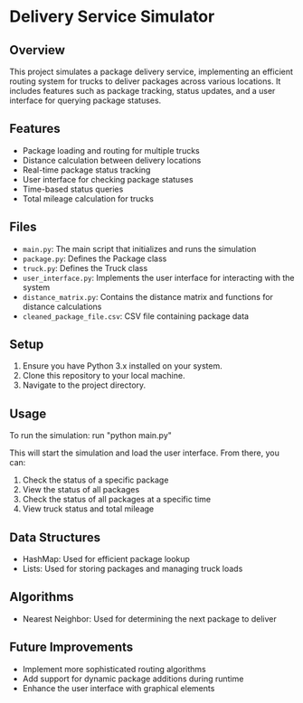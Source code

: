 # Delivery Service Simulator

## Overview
This project simulates a package delivery service, implementing an efficient routing system for trucks to deliver packages across various locations. It includes features such as package tracking, status updates, and a user interface for querying package statuses.

## Features
- Package loading and routing for multiple trucks
- Distance calculation between delivery locations
- Real-time package status tracking
- User interface for checking package statuses
- Time-based status queries
- Total mileage calculation for trucks

## Files
- `main.py`: The main script that initializes and runs the simulation
- `package.py`: Defines the Package class
- `truck.py`: Defines the Truck class
- `user_interface.py`: Implements the user interface for interacting with the system
- `distance_matrix.py`: Contains the distance matrix and functions for distance calculations
- `cleaned_package_file.csv`: CSV file containing package data

## Setup
1. Ensure you have Python 3.x installed on your system.
2. Clone this repository to your local machine.
3. Navigate to the project directory.

## Usage
To run the simulation: run "python main.py"

This will start the simulation and load the user interface. From there, you can:

1. Check the status of a specific package
2. View the status of all packages
3. Check the status of all packages at a specific time
4. View truck status and total mileage

## Data Structures
- HashMap: Used for efficient package lookup
- Lists: Used for storing packages and managing truck loads

## Algorithms
- Nearest Neighbor: Used for determining the next package to deliver

## Future Improvements
- Implement more sophisticated routing algorithms
- Add support for dynamic package additions during runtime
- Enhance the user interface with graphical elements
